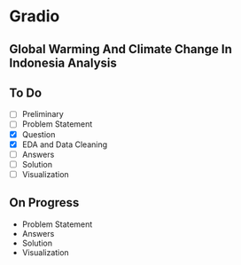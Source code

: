 # Gradio
## Global Warming And Climate Change In Indonesia Analysis
## To Do
- [ ] Preliminary
- [ ] Problem Statement
- [x] Question
- [x] EDA and Data Cleaning
- [ ] Answers
- [ ] Solution
- [ ] Visualization

## On Progress
- Problem Statement
- Answers
- Solution
- Visualization
